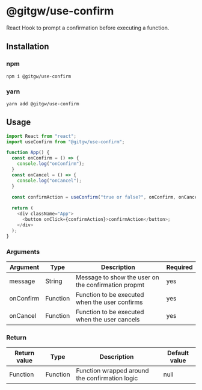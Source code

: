 # @gitgw/use-confirm
React Hook to prompt a confirmation before executing a function.

## Installation
### npm
```npm i @gitgw/use-confirm```

### yarn
```yarn add @gitgw/use-confirm```

## Usage
```javascript
import React from "react";
import useConfirm from "@gitgw/use-confirm";

function App() {
  const onConfirm = () => {
    console.log("onConfirm");
  }
  const onCancel = () => {
    console.log("onCancel");
  }

  const confirmAction = useConfirm("true or false?", onConfirm, onCancel);
  
  return (
    <div className="App">
      <button onClick={confirmAction}>confirmAction</button>;
    </div>
  );
}
```

### Arguments
Argument|Type|Description|Required|
|-|-|-|-|
|message|String|Message to show the user on the confirmation propmt|yes
|onConfirm|Function|Function to be executed when the user confirms|yes
|onCancel|Function|Function to be executed when the user cancels|yes

### Return
Return value|Type|Description|Default value|
|-|-|-|-|
|Function|Function|Function wrapped around the confirmation logic|null